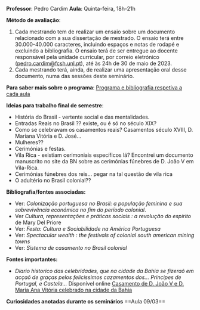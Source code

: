 **Professor**: Pedro Cardim
**Aula**: Quinta-feira, 18h-21h

**Método de avaliação**:
1. Cada mestrando tem de realizar um ensaio sobre um documento relacionado com a sua dissertação de mestrado. O ensaio terá entre 30.000-40.000 caracteres, incluindo espaços e notas de rodapé e excluindo a bibliografia. O ensaio terá de ser entregue ao docente responsável pela unidade curricular, por correio eletrónico (pedro.cardim@fcsh.unl.pt), até às 24h de 30 de maio de 2023.
2. Cada mestrando terá, ainda, de realizar uma apresentação oral desse documento, numa das sessões deste seminário.

**Para saber mais sobre o programa**: [Programa e bibliografia respetiva a cada aula](file:///C:/Users/maria/Downloads/PIP_Programa_avaliacao_bibliografia_2022-23%20(1).pdf)


**Ideias para trabalho final de semestre**:
- História do Brasil - vertente social e das mentalidades.
- Entradas Reais no Brasil ?? existe, ou é só no século XIX?
- Como se celebravam os casamentos reais? Casamentos século XVIII, D. Mariana Vitória e D. José...
- Mulheres??
- Cerimónias e festas.
- Vila Rica - existiam cerimoniais específicos lá? Encontrei um documento manuscrito no site da BN sobre as cerimónias fúnebres de D. João V em Vila-Rica. 
- Cerimónias fúnebres dos reis... pegar na tal questão de vila rica
-  O adultério no Brasil colonial??

**Bibliografia/fontes associadas:**
- Ver: *Colonização portuguesa no Brasil: a população feminina e sua sobrevivência económica no fim do período colonial*.
- Ver *Cultura, representações e práticas sociais : a revolução do espírito* de Mary Del Priore
- Ver: *Festa: Cultura e Sociabilidade na América Portuguesa*
- Ver: *Spectacular wealth : the festivals of colonial south american mining towns*
- Ver: *Sistema de casamento no Brasil colonial*

**Fontes importantes:**
- *Diario historico das celebridades, que na cidade da Bahia se fizeraõ em acçaõ de graças pelos felicissimos cazamentos dos... Principes de Portugal, e Castela...* Disponível online [Casamento de D. João V e D. Maria Ana Vitória celebrado na cidade da Bahia](https://purl.pt/34477)

**Curiosidades anotadas durante os seminários**
==Aula 09/03==



